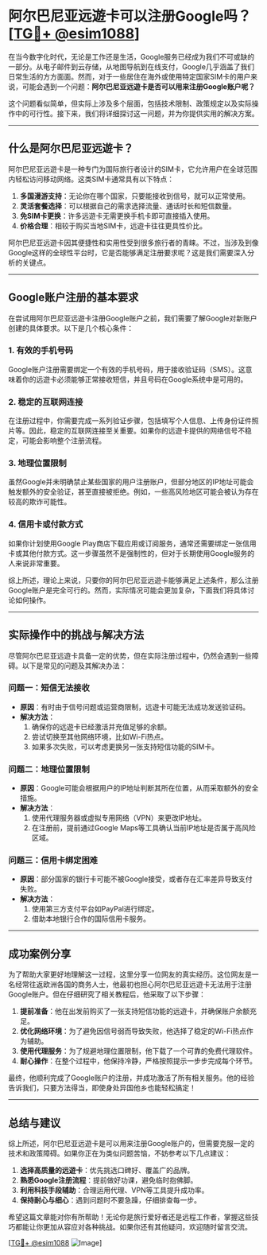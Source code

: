 # 阿尔巴尼亚远遊卡可以注册Google吗？[[TG💪+ @esim1088](https://t.me/s/esim1088)]

在当今数字化时代，无论是工作还是生活，Google服务已经成为我们不可或缺的一部分。从电子邮件到云存储，从地图导航到在线支付，Google几乎涵盖了我们日常生活的方方面面。然而，对于一些居住在海外或使用特定国家SIM卡的用户来说，可能会遇到一个问题：**阿尔巴尼亚远遊卡是否可以用来注册Google账户呢？**

这个问题看似简单，但实际上涉及多个层面，包括技术限制、政策规定以及实际操作中的可行性。接下来，我们将详细探讨这一问题，并为你提供实用的解决方案。

---

## 什么是阿尔巴尼亚远遊卡？

阿尔巴尼亚远遊卡是一种专门为国际旅行者设计的SIM卡，它允许用户在全球范围内轻松访问移动网络。这类SIM卡通常具有以下特点：

1. **多国漫游支持**：无论你在哪个国家，只要能接收到信号，就可以正常使用。
2. **灵活套餐选择**：可以根据自己的需求选择流量、通话时长和短信数量。
3. **免SIM卡更换**：许多远遊卡无需更换手机卡即可直接插入使用。
4. **价格合理**：相较于购买当地SIM卡，远遊卡往往更具性价比。

阿尔巴尼亚远遊卡因其便捷性和实用性受到很多旅行者的青睐。不过，当涉及到像Google这样的全球性平台时，它是否能够满足注册要求呢？这是我们需要深入分析的关键点。

---

## Google账户注册的基本要求

在尝试用阿尔巴尼亚远遊卡注册Google账户之前，我们需要了解Google对新账户创建的具体要求。以下是几个核心条件：

### 1. **有效的手机号码**
   Google账户注册需要绑定一个有效的手机号码，用于接收验证码（SMS）。这意味着你的远遊卡必须能够正常接收短信，并且号码在Google系统中是可用的。

### 2. **稳定的互联网连接**
   在注册过程中，你需要完成一系列验证步骤，包括填写个人信息、上传身份证件照片等。因此，稳定的互联网连接至关重要。如果你的远遊卡提供的网络信号不稳定，可能会影响整个注册流程。

### 3. **地理位置限制**
   虽然Google并未明确禁止某些国家的用户注册账户，但部分地区的IP地址可能会触发额外的安全验证，甚至直接被拒绝。例如，一些高风险地区可能会被认为存在较高的欺诈可能性。

### 4. **信用卡或付款方式**
   如果你计划使用Google Play商店下载应用或订阅服务，通常还需要绑定一张信用卡或其他付款方式。这一步骤虽然不是强制性的，但对于长期使用Google服务的人来说非常重要。

综上所述，理论上来说，只要你的阿尔巴尼亚远遊卡能够满足上述条件，那么注册Google账户是完全可行的。然而，实际情况可能会更加复杂，下面我们将具体讨论如何操作。

---

## 实际操作中的挑战与解决方法

尽管阿尔巴尼亚远遊卡具备一定的优势，但在实际注册过程中，仍然会遇到一些障碍。以下是常见的问题及其解决办法：

### 问题一：短信无法接收
   - **原因**：有时由于信号问题或运营商限制，远遊卡可能无法成功发送验证码。
   - **解决方法**：
     1. 确保你的远遊卡已经激活并充值足够的余额。
     2. 尝试切换至其他网络环境，比如Wi-Fi热点。
     3. 如果多次失败，可以考虑更换另一张支持短信功能的SIM卡。

### 问题二：地理位置限制
   - **原因**：Google可能会根据用户的IP地址判断其所在位置，从而采取额外的安全措施。
   - **解决方法**：
     1. 使用代理服务器或虚拟专用网络（VPN）来更改IP地址。
     2. 在注册前，提前通过Google Maps等工具确认当前IP地址是否属于高风险区域。

### 问题三：信用卡绑定困难
   - **原因**：部分国家的银行卡可能不被Google接受，或者存在汇率差异导致支付失败。
   - **解决方法**：
     1. 使用第三方支付平台如PayPal进行绑定。
     2. 借助本地银行合作的国际信用卡服务。

---

## 成功案例分享

为了帮助大家更好地理解这一过程，这里分享一位网友的真实经历。这位网友是一名经常往返欧洲各国的商务人士，他最初也担心阿尔巴尼亚远遊卡无法用于注册Google账户。但在仔细研究了相关教程后，他采取了以下步骤：

1. **提前准备**：他在出发前购买了一张支持短信功能的远遊卡，并确保账户余额充足。
2. **优化网络环境**：为了避免因信号弱而导致失败，他选择了稳定的Wi-Fi热点作为辅助。
3. **使用代理服务**：为了规避地理位置限制，他下载了一个可靠的免费代理软件。
4. **耐心操作**：在整个过程中，他保持冷静，严格按照提示一步步完成每个环节。

最终，他顺利完成了Google账户的注册，并成功激活了所有相关服务。他的经验告诉我们，只要方法得当，即使身处异国他乡也能轻松搞定！

---

## 总结与建议

综上所述，阿尔巴尼亚远遊卡是可以用来注册Google账户的，但需要克服一定的技术和政策障碍。如果你正在为类似问题苦恼，不妨参考以下几点建议：

1. **选择高质量的远遊卡**：优先挑选口碑好、覆盖广的品牌。
2. **熟悉Google注册流程**：提前做好功课，避免临时抱佛脚。
3. **利用科技手段辅助**：合理运用代理、VPN等工具提升成功率。
4. **保持耐心与细心**：遇到问题时不要急躁，仔细排查每一步。

希望这篇文章能对你有所帮助！无论你是旅行爱好者还是远程工作者，掌握这些技巧都能让你更加从容应对各种挑战。如果你还有其他疑问，欢迎随时留言交流。

[[TG💪+ @esim1088](https://t.me/s/esim1088) ![Image](https://i.postimg.cc/4NQfJmqS/Snipaste-2025-05-13-00-14-12.png)]